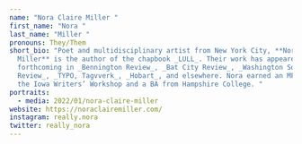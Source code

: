 ```yaml
---
name: "Nora Claire Miller "
first_name: "Nora "
last_name: "Miller "
pronouns: They/Them
short_bio: "Poet and multidisciplinary artist from New York City, **Nora Claire
  Miller** is the author of the chapbook _LULL_. Their work has appeared or is
  forthcoming in _Bennington Review_, _Bat City Review_, _Washington Square
  Review_, _TYPO, Tagvverk_, _Hobart_, and elsewhere. Nora earned an MFA from
  the Iowa Writers’ Workshop and a BA from Hampshire College. "
portraits:
  - media: 2022/01/nora-claire-miller
website: https://noraclairemiller.com/
instagram: really.nora
twitter: really_nora
---
```

